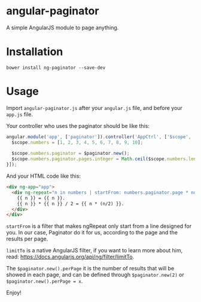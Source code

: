 angular-paginator
=================

A simple AngularJS module to page anything.

Installation
=================
```bower install ng-paginator --save-dev```

Usage
=================

Import ```angular-paginator.js``` after your ```angular.js``` file, and before your ```app.js``` file.

Your controller who uses the paginator should be like this:
```js
angular.module('app', ['paginator']).controller('AppCtrl', ['$scope', '$paginator', function ($scope, $paginator) {
  $scope.numbers = [1, 2, 3, 4, 5, 6, 7, 8, 9, 10];
  
  $scope.numbers.paginator = $paginator.new();
  $scope.numbers.paginator.pages.integer = Math.ceil($scope.numbers.length/$scope.numbers.paginator.perPage);
}]);
```

And your HTML code like this:
```html
<div ng-app="app">
  <div ng-repeat="n in numbers | startFrom: numbers.paginator.page * numbers.paginator.perPage | limitTo: numbers.paginator.perPage">
    {{ n }} = {{ n }}.
    {{ n }} * {{ n }} / 2 = {{ n * (n/2) }}.
  </div>
</div>
```

```startFrom``` is a filter that makes ngRepeat only start from a line designed for you. In our case, Paginator do it for us, according to the page and the results per page.

```limitTo``` is a native AngularJS filter, if you want to learn more about him, read: https://docs.angularjs.org/api/ng/filter/limitTo.

The ```$paginator.new().perPage``` it is the number of results that will be showed in each page, and can be defined through ```$paginator.new(2)``` or ```$paginator.new().perPage = x```.

Enjoy!
